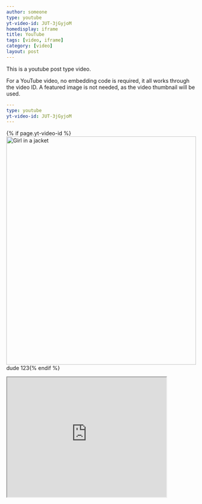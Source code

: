 ```yaml
---
author: someone
type: youtube
yt-video-id: JUT-3jGyjoM
homedisplay: iframe
title: YouTube
tags: [video, iframe]
category: [video]
layout: post
---
```

This is a youtube post type video.

For a YouTube video, no embedding code is required, it all works through the video ID. A featured image is not needed, as the video thumbnail will be used.

```yml
---
type: youtube
yt-video-id: JUT-3jGyjoM
---
```
{% if page.yt-video-id %}<img src="{{ page.yt-video-id }}" alt="Girl in a jacket" width="500" height="600">dude 123{% endif %}

<iframe width="420" height="315"
src="https://www.youtube.com/embed/"{{ page.yt-video-id }}"></iframe>